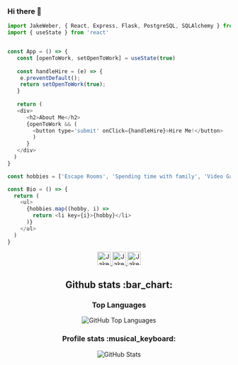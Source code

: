 ### Hi there 👋

```javascript
import JakeWeber, { React, Express, Flask, PostgreSQL, SQLAlchemy } from 'software-engineer';
import { useState } from 'react'


const App = () => {
   const [openToWork, setOpenToWork] = useState(true)
   
   const handleHire = (e) => {
    e.preventDefault();
    return setOpenToWork(true);
   }
   
   return (
   <div>
      <h2>About Me</h2>
      {openToWork && (
        <button type='submit' onClick={handleHire}>Hire Me!</button>
        )
      }
   </div>
  )
}

const hobbies = ['Escape Rooms', 'Spending time with family', 'Video Games', 'Anything cats']

const Bio = () => {
  return (
    <ul>
      {hobbies.map((hobby, i) => 
        return <li key={i}>{hobby}</li>
      )}
    </ul>
  )
}

```


<div align='center'>
  <a href="https://www.linkedin.com/in/jacob-weber-662a08153/">
      <img src="https://www.vectorlogo.zone/logos/linkedin/linkedin-icon.svg" alt="Jake Weber LinkedIn Profile" height="30" width="30">
  </a>

  <a href="https://angel.co/u/jacob-weber-6">
      <img src="https://www.vectorlogo.zone/logos/angel/angel-icon.svg" alt="Jake Weber AngelList Profile" height="30" width="30">
  </a>
  
  <a href="https://jakeweber.dev">
      <img src="https://cdn-icons-png.flaticon.com/512/351/351456.png" alt="Jake Weber Portfolio" height="30" width="30">
  </a>
</div>


<h2 align="center">Github stats :bar_chart:</h2>


<h3 align="center">Top Languages</h3>

<p align="center"><img src="https://github-readme-stats.vercel.app/api/top-langs/?username=sheeptoaster&langs_count=10&theme=tokyonight&layout=compact" alt="GitHub Top Languages" /></p>

<h3 align="center">Profile stats :musical_keyboard:</h3>

<p align="center"><img src="https://github-readme-stats.vercel.app/api?username=sheeptoaster" alt="GitHub Stats" /></p>


